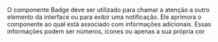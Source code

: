 O componente Badge deve ser utilizado para chamar a atenção a outro elemento da interface ou para exibir uma notificação. Ele aprimora o componente ao qual está associado com informações adicionais. Essas informações podem ser números, ícones ou apenas a sua própria cor
